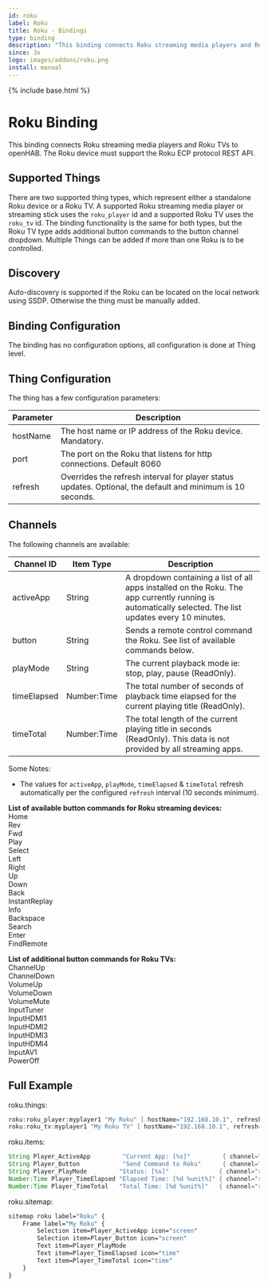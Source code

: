 ```yaml
---
id: roku
label: Roku
title: Roku - Bindings
type: binding
description: "This binding connects Roku streaming media players and Roku TVs to openHAB."
since: 3x
logo: images/addons/roku.png
install: manual
---
```


<!-- Attention authors: Do not edit directly. Please add your changes to the appropriate source repository -->

{% include base.html %}

# Roku Binding

This binding connects Roku streaming media players and Roku TVs to openHAB.
The Roku device must support the Roku ECP protocol REST API.

## Supported Things

There are two supported thing types, which represent either a standalone Roku device or a Roku TV.
A supported Roku streaming media player or streaming stick uses the `roku_player` id and a supported Roku TV uses the `roku_tv` id.
The binding functionality is the same for both types, but the Roku TV type adds additional button commands to the button channel dropdown.
Multiple Things can be added if more than one Roku is to be controlled.

## Discovery

Auto-discovery is supported if the Roku can be located on the local network using SSDP.
Otherwise the thing must be manually added.

## Binding Configuration

The binding has no configuration options, all configuration is done at Thing level.

## Thing Configuration

The thing has a few configuration parameters:

| Parameter | Description                                                                                                |
|-----------|------------------------------------------------------------------------------------------------------------|
| hostName  | The host name or IP address of the Roku device. Mandatory.                                                 |
| port      | The port on the Roku that listens for http connections. Default 8060                                       |
| refresh   | Overrides the refresh interval for player status updates. Optional, the default and minimum is 10 seconds. |

## Channels

The following channels are available:

| Channel ID      | Item Type   | Description                                                                                                                                             |
|-----------------|-------------|---------------------------------------------------------------------------------------------------------------------------------------------------------|
| activeApp       | String      | A dropdown containing a list of all apps installed on the Roku. The app currently running is automatically selected. The list updates every 10 minutes. |
| button          | String      | Sends a remote control command the Roku. See list of available commands below.                                                                          |
| playMode        | String      | The current playback mode ie: stop, play, pause (ReadOnly).                                                                                             |
| timeElapsed     | Number:Time | The total number of seconds of playback time elapsed for the current playing title (ReadOnly).                                                          |
| timeTotal       | Number:Time | The total length of the current playing title in seconds (ReadOnly). This data is not provided by all streaming apps.                                   |

Some Notes:

* The values for `activeApp`, `playMode`, `timeElapsed` & `timeTotal` refresh automatically per the configured `refresh` interval (10 seconds minimum).

**List of available button commands for Roku streaming devices:**  
Home  
Rev  
Fwd  
Play  
Select  
Left  
Right  
Up  
Down  
Back  
InstantReplay  
Info  
Backspace  
Search  
Enter  
FindRemote  
  
**List of additional button commands for Roku TVs:**  
ChannelUp  
ChannelDown  
VolumeUp  
VolumeDown  
VolumeMute  
InputTuner  
InputHDMI1  
InputHDMI2  
InputHDMI3  
InputHDMI4  
InputAV1  
PowerOff  

## Full Example

roku.things:

```java
roku:roku_player:myplayer1 "My Roku" [ hostName="192.168.10.1", refresh=10 ]
roku:roku_tv:myplayer1 "My Roku TV" [ hostName="192.168.10.1", refresh=10 ]
```

roku.items:

```java
String Player_ActiveApp         "Current App: [%s]"         { channel="roku:roku_player:myplayer1:activeApp" }
String Player_Button            "Send Command to Roku"      { channel="roku:roku_player:myplayer1:button" }
String Player_PlayMode         "Status: [%s]"              { channel="roku:roku_player:myplayer1:playMode" }
Number:Time Player_TimeElapsed "Elapsed Time: [%d %unit%]" { channel="roku:roku_player:myplayer1:timeElapsed" }
Number:Time Player_TimeTotal   "Total Time: [%d %unit%]"   { channel="roku:roku_player:myplayer1:timeTotal" }
```

roku.sitemap:

```perl
sitemap roku label="Roku" {
    Frame label="My Roku" {
        Selection item=Player_ActiveApp icon="screen"
        Selection item=Player_Button icon="screen"
        Text item=Player_PlayMode
        Text item=Player_TimeElapsed icon="time"
        Text item=Player_TimeTotal icon="time"
    }
}
```
